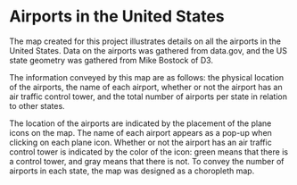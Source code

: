 # Airports in the United States

The map created for this project illustrates details on all the airports in the United States. Data on the airports was gathered from data.gov, and the US state geometry was gathered from Mike Bostock of D3. 

The information conveyed by this map are as follows: the physical location of the airports, the name of each airport, whether or not the airport has an air traffic control tower, and the total number of airports per state in relation to other states.

The location of the airports are indicated by the placement of the plane icons on the map. The name of each airport appears as a pop-up when clicking on each plane icon. Whether or not the airport has an air traffic control tower is indicated by the color of the icon: green means that there is a control tower, and gray means that there is not. To convey the number of airports in each state, the map was designed as a choropleth map.
